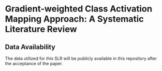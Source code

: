 # Gradient-weighted Class Activation Mapping Approach: A Systematic Literature Review

## Data Availability
The data utilized for this SLR will be publicly available in this repository after the acceptance of the paper.
